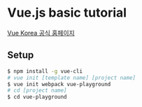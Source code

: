 # Vue.js basic tutorial
[Vue Korea 공식 홈페이지](https://kr.vuejs.org/v2/guide/)

## Setup
```bash
$ npm install -g vue-cli
# vue init [template name] [project name]
$ vue init webpack vue-playground
# cd [project name]
$ cd vue-playground
```
